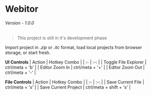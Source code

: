 # Webitor
###### Version - 1.0.0

> This project is still in it's development phase

Import project in *.zip* or *.itc* format, load local projects from browser storage, or start fresh.

**UI Controls**
| Action                | Hotkey Combo      |
| :-                    | :-:               |
| Toggle File Explorer  | ctrl/meta + 'b'   |
| Editor Zoom In        | ctrl/meta + '+'   |
| Editor Zoom Out       | ctrl/meta + '-'   |

**File Controls**
| Action                | Hotkey Combo              |
| :-                    | :-:                       |
| Save Current File     | ctrl/meta + 's'           |
| Save Current Project  | ctrl/meta + shift + 's'   |
